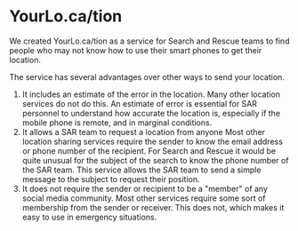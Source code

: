 YourLo.ca/tion
==============

We created YourLo.ca/tion as a service for Search and Rescue teams to find 
people who may not know how to use their smart phones to get their location.

The service has several advantages over other ways to send your location.

1. It includes an estimate of the error in the location. 
   Many other location services do not do this. An estimate of error is essential
   for SAR personnel to understand how accurate the location is, especially if the 
   mobile phone is remote, and in marginal conditions. 
2. It allows a SAR team to request a location from anyone
   Most other location sharing services require the sender to know the email address
   or phone number of the recipient. For Search and Rescue it would be quite unusual 
   for the subject of the search to know the phone number of the SAR team. This service
   allows the SAR team to send a simple message to the subject to request their position.
3. It does not require the sender or recipient to be a "member" of any social media community.
   Most other services require some sort of membership from the sender or receiver. This does not,
   which makes it easy to use in emergency situations.
